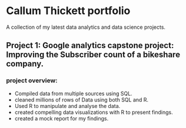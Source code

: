 # Callum Thickett portfolio
A collection of my latest data analytics and data science projects.

## Project 1: Google analytics capstone project: Improving the Subscriber count of a bikeshare company.
### project overview:
 * Compiled data from multiple sources using SQL. 
 * cleaned millions of rows of Data using both SQL and R.
 * Used R to manipulate and analyse the data.
 * created compelling data visualizations with R to present findings.
 * created a mock report for my findings.
